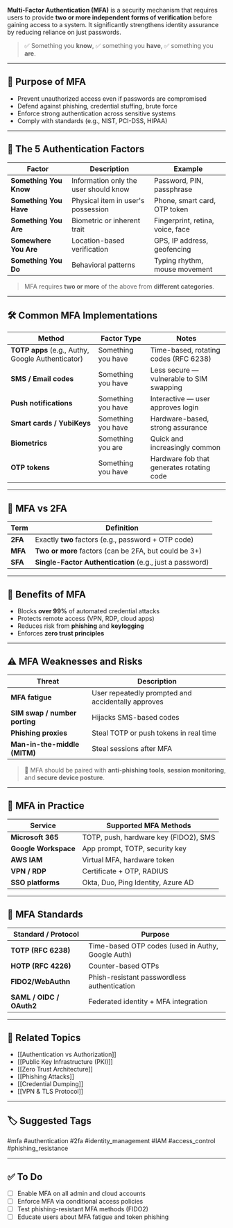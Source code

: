 **Multi-Factor Authentication (MFA)** is a security mechanism that requires users to provide **two or more independent forms of verification** before gaining access to a system. It significantly strengthens identity assurance by reducing reliance on just passwords.

> ✅ Something you **know**, ✅ something you **have**, ✅ something you **are**.

---

## 🎯 Purpose of MFA

- Prevent unauthorized access even if passwords are compromised
- Defend against phishing, credential stuffing, brute force
- Enforce strong authentication across sensitive systems
- Comply with standards (e.g., NIST, PCI-DSS, HIPAA)

---

## 🧱 The 5 Authentication Factors

| Factor                  | Description                          | Example                              |
|-------------------------|--------------------------------------|--------------------------------------|
| **Something You Know**   | Information only the user should know| Password, PIN, passphrase             |
| **Something You Have**   | Physical item in user's possession   | Phone, smart card, OTP token          |
| **Something You Are**    | Biometric or inherent trait          | Fingerprint, retina, voice, face      |
| **Somewhere You Are**    | Location-based verification          | GPS, IP address, geofencing           |
| **Something You Do**     | Behavioral patterns                  | Typing rhythm, mouse movement         |

> MFA requires **two or more** of the above from **different categories**.

---

## 🛠 Common MFA Implementations

| Method                 | Factor Type         | Notes                                         |
|------------------------|---------------------|-----------------------------------------------|
| **TOTP apps** (e.g., Authy, Google Authenticator) | Something you have | Time-based, rotating codes (RFC 6238)       |
| **SMS / Email codes**  | Something you have  | Less secure — vulnerable to SIM swapping      |
| **Push notifications** | Something you have  | Interactive — user approves login             |
| **Smart cards / YubiKeys** | Something you have | Hardware-based, strong assurance            |
| **Biometrics**         | Something you are   | Quick and increasingly common                 |
| **OTP tokens**         | Something you have  | Hardware fob that generates rotating code     |

---

## 🔐 MFA vs 2FA

| Term      | Definition                                                                 |
|-----------|-----------------------------------------------------------------------------|
| **2FA**   | Exactly **two** factors (e.g., password + OTP code)                         |
| **MFA**   | **Two or more** factors (can be 2FA, but could be 3+)                       |
| **SFA**   | **Single-Factor Authentication** (e.g., just a password)                    |

---

## 🧠 Benefits of MFA

- Blocks **over 99%** of automated credential attacks
- Protects remote access (VPN, RDP, cloud apps)
- Reduces risk from **phishing** and **keylogging**
- Enforces **zero trust principles**

---

## ⚠️ MFA Weaknesses and Risks

| Threat                     | Description                                       |
|----------------------------|---------------------------------------------------|
| **MFA fatigue**            | User repeatedly prompted and accidentally approves |
| **SIM swap / number porting** | Hijacks SMS-based codes                        |
| **Phishing proxies**       | Steal TOTP or push tokens in real time           |
| **Man-in-the-middle (MITM)** | Steal sessions after MFA                       |

> 📢 MFA should be paired with **anti-phishing tools**, **session monitoring**, and **secure device posture**.

---

## 🔐 MFA in Practice

| Service                | Supported MFA Methods                        |
|------------------------|-----------------------------------------------|
| **Microsoft 365**      | TOTP, push, hardware key (FIDO2), SMS        |
| **Google Workspace**   | App prompt, TOTP, security key               |
| **AWS IAM**            | Virtual MFA, hardware token                  |
| **VPN / RDP**          | Certificate + OTP, RADIUS                    |
| **SSO platforms**      | Okta, Duo, Ping Identity, Azure AD           |

---

## 🧩 MFA Standards

| Standard / Protocol | Purpose                                     |
|----------------------|---------------------------------------------|
| **TOTP (RFC 6238)**  | Time-based OTP codes (used in Authy, Google Auth) |
| **HOTP (RFC 4226)**  | Counter-based OTPs                          |
| **FIDO2/WebAuthn**   | Phish-resistant passwordless authentication |
| **SAML / OIDC / OAuth2** | Federated identity + MFA integration   |

---

## 🔗 Related Topics

- [[Authentication vs Authorization]]
- [[Public Key Infrastructure (PKI)]]
- [[Zero Trust Architecture]]
- [[Phishing Attacks]]
- [[Credential Dumping]]
- [[VPN & TLS Protocol]]

---

## 🏷 Suggested Tags

#mfa #authentication #2fa #identity_management #IAM #access_control #phishing_resistance

---

## ✅ To Do

- [ ] Enable MFA on all admin and cloud accounts
- [ ] Enforce MFA via conditional access policies
- [ ] Test phishing-resistant MFA methods (FIDO2)
- [ ] Educate users about MFA fatigue and token phishing
